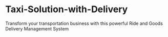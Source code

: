 # Taxi-Solution-with-Delivery
Transform your transportation business with this powerful Ride and Goods Delivery Management System
